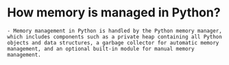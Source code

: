 # How memory is managed in Python?

    - Memory management in Python is handled by the Python memory manager, which includes components such as a private heap containing all Python objects and data structures, a garbage collector for automatic memory management, and an optional built-in module for manual memory management.
